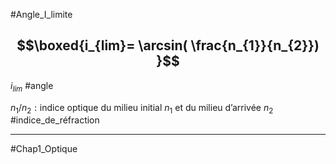 #Angle_I_limite

## $$\boxed{i_{lim}= \arcsin( \frac{n_{1}}{n_{2}}) }$$

$i_{lim}$ #angle

$n_{1}/n_{2} : \text{indice optique du milieu initial } n_{1} \text{ et du milieu d'arrivée } n_{2}$ #indice_de_réfraction 
___
#Chap1_Optique 